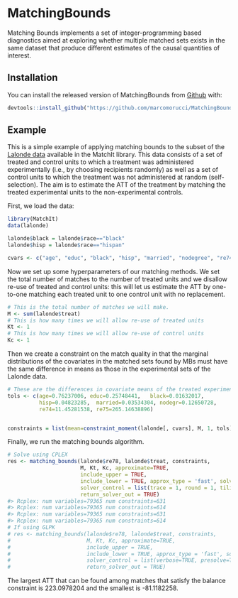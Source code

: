 
<!-- README.md is generated from README.Rmd. Please edit that file -->

# MatchingBounds

<!-- badges: start -->
<!-- badges: end -->

Matching Bounds implements a set of integer-programming based
diagnostics aimed at exploring whether multiple matched sets exists in
the same dataset that produce different estimates of the causal
quantities of interest.

## Installation

You can install the released version of MatchingBounds from
[Github](https://github.com/marcomorucci/MatchingBounds) with:

``` r
devtools::install_github("https://github.com/marcomorucci/MatchingBounds")
```

## Example

This is a simple example of applying matching bounds to the subset of
the [Lalonde data](https://users.nber.org/~rdehejia/data/.nswdata2.html)
available in the MatchIt library. This data consists of a set of treated
and control units to which a treatment was administered experimentally
(i.e., by choosing recipients randomly) as well as a set of control
units to which the treatment was not administered at random
(self-selection). The aim is to estimate the ATT of the treatment by
matching the treated experimental units to the non-experimental
controls.

First, we load the data:

``` r
library(MatchIt)
data(lalonde)

lalonde$black = lalonde$race=="black"
lalonde$hisp = lalonde$race=="hispan"

cvars <- c("age", "educ", "black", "hisp", "married", "nodegree", "re74", "re75")
```

Now we set up some hyperparameters of our matching methods. We set the
total number of matches to the number of treated units and we disallow
re-use of treated and control units: this will let us estimate the ATT
by one-to-one matching each treated unit to one control unit with no
replacement.

``` r
# This is the total number of matches we will make.
M <- sum(lalonde$treat)
# This is how many times we will allow re-use of treated units
Kt <- 1
# This is how many times we will allow re-use of control units
Kc <- 1
```

Then we create a constraint on the match quality in that the marginal
distributions of the covariates in the matched sets found by MBs must
have the same difference in means as those in the experimental sets of
the Lalonde data.

``` r
# These are the differences in covariate means of the treated experimental sample - the control experimental sample.
tols <- c(age=0.76237006, educ=0.25748441,   black=0.01632017,
          hisp=0.04823285,  married=0.03534304, nodegr=0.12650728,
          re74=11.45281538, re75=265.14638896)


constraints = list(mean=constraint_moment(lalonde[, cvars], M, 1, tols))
```

Finally, we run the matching bounds algorithm.

``` r
# Solve using CPLEX
res <- matching_bounds(lalonde$re78, lalonde$treat, constraints,
                       M, Kt, Kc, approximate=TRUE,
                       include_upper = TRUE,
                       include_lower = TRUE, approx_type = 'fast', solver = 'CPLEX',
                       solver_control = list(trace = 1, round = 1, tilim = 60*60),
                       return_solver_out = TRUE)
#> Rcplex: num variables=79365 num constraints=631
#> Rcplex: num variables=79365 num constraints=614
#> Rcplex: num variables=79365 num constraints=631
#> Rcplex: num variables=79365 num constraints=614
# If using GLPK 
# res <- matching_bounds(lalonde$re78, lalonde$treat, constraints,
#                        M, Kt, Kc, approximate=TRUE,
#                        include_upper = TRUE,
#                        include_lower = TRUE, approx_type = 'fast', solver = 'GLPK',
#                        solver_control = list(verbose=TRUE, presolve=TRUE, tm_limit= 60*60*1000),
#                        return_solver_out = TRUE)
```

The largest ATT that can be found among matches that satisfy the balance
constraint is 223.0978204 and the smallest is -81.1182258.
